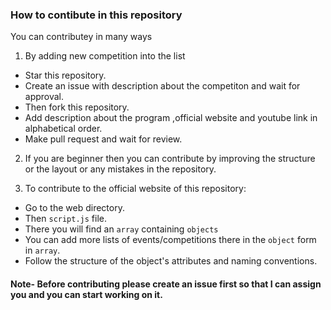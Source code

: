 ### How to contibute in this repository 

You can contributey in many ways 

1. By adding new competition into the list 

- Star this repository.
- Create an issue with description about the competiton and wait for approval.
- Then fork this repository.
- Add description about the program ,official website and youtube link in alphabetical order.
- Make pull request and wait for review.


2. If you are beginner then you can contribute by improving the structure or the layout or any mistakes in the repository.

3. To contribute to the official website of this repository:

- Go to the web directory.
- Then `script.js` file.
- There you will find an `array` containing `objects`
- You can add more lists of events/competitions there in the `object` form in `array`.
- Follow the structure of the object's attributes and naming conventions.

#### Note- Before contributing please create an issue first so that I can assign you and you can start working on it.
